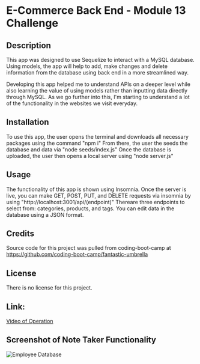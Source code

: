 # E-Commerce Back End - Module 13 Challenge
## Description

This app was designed to use Sequelize to interact with a MySQL database. Using models, the app will help to add, make changes
and delete information from the database using back end in a more streamlined way. 

Developing this app helped me to understand APIs on a deeper level while also learning the value of using models rather than
inputting data directly through MySQL. As we go further into this, I'm starting to understand a lot of the functionality in the
websites we visit everyday.

## Installation

To use this app, the user opens the terminal and downloads all necessary packages using the command "npm i" From there, the user
the seeds the database and data via "node seeds/index.js" Once the database is uploaded, the user then opens a local server
using "node server.js"

## Usage

The functionality of this app is shown using Insomnia. Once the server is live, you can make GET, POST, PUT, and DELETE requests via
insomnia by using "http://localhost:3001/api/(endpoint)" Thereare three endpoints to select from: categories, products, and tags. You 
can edit data in the database using a JSON format.

## Credits

Source code for this project was pulled from coding-boot-camp at https://github.com/coding-boot-camp/fantastic-umbrella

## License

There is no license for this project.

## Link:

[Video of Operation](https://drive.google.com/file/d/1SBuHTjnNcbN3r9KMEQ68PqMIazVg_dwC/view)

## Screenshot of Note Taker Functionality

![Employee Database](./assets/sqlapp.png)
